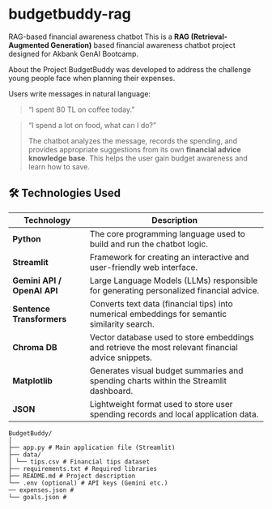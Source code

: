 # budgetbuddy-rag
RAG-based financial awareness chatbot
This is a **RAG (Retrieval-Augmented Generation)** based financial awareness chatbot project designed for Akbank GenAI Bootcamp.

About the Project
BudgetBuddy was developed to address the challenge young people face when planning their expenses.

Users write messages in natural language:

> “I spent 80 TL on coffee today.”

> “I spend a lot on food, what can I do?”
>
> The chatbot analyzes the message, records the spending, and provides appropriate suggestions from its own **financial advice knowledge base**. This helps the user gain budget awareness and learn how to save.

## 🛠️ Technologies Used

| Technology | Description |
|-------------|-------------|
| **Python** | The core programming language used to build and run the chatbot logic. |
| **Streamlit** | Framework for creating an interactive and user-friendly web interface. |
| **Gemini API / OpenAI API** | Large Language Models (LLMs) responsible for generating personalized financial advice. |
| **Sentence Transformers** | Converts text data (financial tips) into numerical embeddings for semantic similarity search. |
| **Chroma DB** | Vector database used to store embeddings and retrieve the most relevant financial advice snippets. |
| **Matplotlib** | Generates visual budget summaries and spending charts within the Streamlit dashboard. |
| **JSON** | Lightweight format used to store user spending records and local application data. |


```##Project Structure
BudgetBuddy/
│
├── app.py # Main application file (Streamlit)
├── data/
│ └── tips.csv # Financial tips dataset
├── requirements.txt # Required libraries
├── README.md # Project description
└── .env (optional) # API keys (Gemini etc.)
── expenses.json # 
└── goals.json #
```






